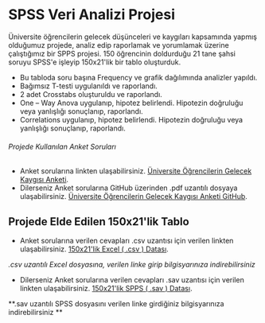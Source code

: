 # SPSS Veri Analizi Projesi

Üniversite öğrencilerin gelecek düşünceleri ve kaygıları kapsamında yapmış olduğumuz projede, analiz edip raporlamak ve yorumlamak üzerine çalıştığımız bir SPPS projesi. 150 öğrencinin doldurduğu 21 tane şahsi soruyu SPSS'e işleyip 150x21'lik bir tablo oluşturduk.

- Bu tabloda soru başına Frequency ve grafik dağılımında analizler yapıldı.
- Bağımsız T-testi uygulanıldı ve raporlandı.
- 2 adet Crosstabs oluşturuldu ve raporlandı.
- One – Way Anova uygulanıp, hipotez belirlendi. Hipotezin doğruluğu veya yanlışlığı sonuçlanıp, raporlandı.
- Correlations uygulanıp, hipotez belirlendi. Hipotezin doğruluğu veya yanlışlığı sonuçlanıp, raporlandı.

###### Projede Kullanılan Anket Soruları

- Anket sorularına linkten ulaşabilirsiniz. [Üniversite Öğrencilerin Gelecek Kaygısı Anketi](https://docs.google.com/forms/d/e/1FAIpQLSdO0YNO698f5aZ83VNkedEFSl2KdzoWWNK94-dj5mmW-UVssw/viewform).
- Dilerseniz Anket sorularına GitHub üzerinden .pdf uzantılı dosyaya ulaşabilirsiniz. [Üniversite Öğrencilerin Gelecek Kaygısı Anketi GitHub](https://github.com/eraydin61/SPSS-VeriAnaliziProjesi/blob/main/Veri%20Analizi%20Projesi%20Anket%20Soruları.pdf).

## Projede Elde Edilen 150x21'lik Tablo

- Anket sorularına verilen cevapları .csv uzantısı için verilen linkten ulaşabilirsiniz. [150x21'lik Excel ( .csv ) Datası](https://github.com/eraydin61/SPSS-VeriAnaliziProjesi/blob/main/150%20Kisilik%20Data.csv).

*_.csv uzantılı Excel dosyasına, verilen linke girip bilgisyarınıza indirebilirsiniz_*

- Dilerseniz Anket sorularına verilen cevapları .sav uzantısı için verilen linkten ulaşabilirsiniz. [150x21'lik SPPS ( .sav ) Datası](https://github.com/eraydin61/SPSS-VeriAnaliziProjesi/blob/main/150%20Kisilik%20Data.sav).

**.sav uzantılı SPSS dosyasını verilen linke girdiğiniz bilgisyarınıza indirebilirsiniz **
